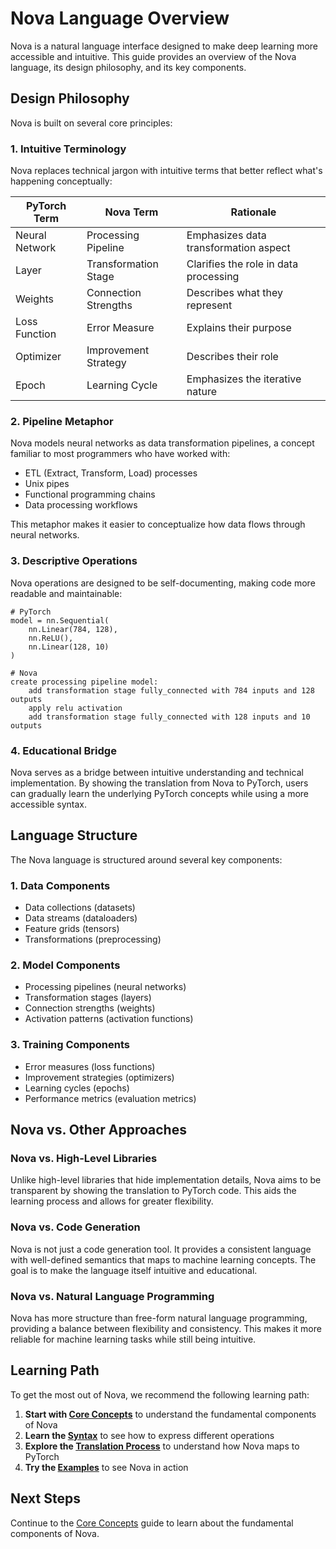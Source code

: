 # Nova Language Overview

Nova is a natural language interface designed to make deep learning more accessible and intuitive. This guide provides an overview of the Nova language, its design philosophy, and its key components.

## Design Philosophy

Nova is built on several core principles:

### 1. Intuitive Terminology

Nova replaces technical jargon with intuitive terms that better reflect what's happening conceptually:

| PyTorch Term | Nova Term | Rationale |
|--------------|-----------|----------|
| Neural Network | Processing Pipeline | Emphasizes data transformation aspect |
| Layer | Transformation Stage | Clarifies the role in data processing |
| Weights | Connection Strengths | Describes what they represent |
| Loss Function | Error Measure | Explains their purpose |
| Optimizer | Improvement Strategy | Describes their role |
| Epoch | Learning Cycle | Emphasizes the iterative nature |

### 2. Pipeline Metaphor

Nova models neural networks as data transformation pipelines, a concept familiar to most programmers who have worked with:

- ETL (Extract, Transform, Load) processes
- Unix pipes
- Functional programming chains
- Data processing workflows

This metaphor makes it easier to conceptualize how data flows through neural networks.

### 3. Descriptive Operations

Nova operations are designed to be self-documenting, making code more readable and maintainable:

```
# PyTorch
model = nn.Sequential(
    nn.Linear(784, 128),
    nn.ReLU(),
    nn.Linear(128, 10)
)

# Nova
create processing pipeline model:
    add transformation stage fully_connected with 784 inputs and 128 outputs
    apply relu activation
    add transformation stage fully_connected with 128 inputs and 10 outputs
```

### 4. Educational Bridge

Nova serves as a bridge between intuitive understanding and technical implementation. By showing the translation from Nova to PyTorch, users can gradually learn the underlying PyTorch concepts while using a more accessible syntax.

## Language Structure

The Nova language is structured around several key components:

### 1. Data Components

- Data collections (datasets)
- Data streams (dataloaders)
- Feature grids (tensors)
- Transformations (preprocessing)

### 2. Model Components

- Processing pipelines (neural networks)
- Transformation stages (layers)
- Connection strengths (weights)
- Activation patterns (activation functions)

### 3. Training Components

- Error measures (loss functions)
- Improvement strategies (optimizers)
- Learning cycles (epochs)
- Performance metrics (evaluation metrics)

## Nova vs. Other Approaches

### Nova vs. High-Level Libraries

Unlike high-level libraries that hide implementation details, Nova aims to be transparent by showing the translation to PyTorch code. This aids the learning process and allows for greater flexibility.

### Nova vs. Code Generation

Nova is not just a code generation tool. It provides a consistent language with well-defined semantics that maps to machine learning concepts. The goal is to make the language itself intuitive and educational.

### Nova vs. Natural Language Programming

Nova has more structure than free-form natural language programming, providing a balance between flexibility and consistency. This makes it more reliable for machine learning tasks while still being intuitive.

## Learning Path

To get the most out of Nova, we recommend the following learning path:

1. **Start with [Core Concepts](core-concepts.md)** to understand the fundamental components of Nova
2. **Learn the [Syntax](syntax.md)** to see how to express different operations
3. **Explore the [Translation Process](translation-process.md)** to understand how Nova maps to PyTorch
4. **Try the [Examples](../examples/basic-models.md)** to see Nova in action

## Next Steps

Continue to the [Core Concepts](core-concepts.md) guide to learn about the fundamental components of Nova.